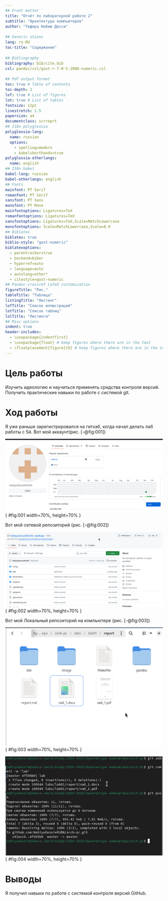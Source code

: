 ```yaml
---
## Front matter
title: "Отчёт по лабораторной работе 2"
subtitle: "Архитектура компьютеров"
author: "Тефера Небию Десси"

## Generic otions
lang: ru-RU
toc-title: "Содержание"

## Bibliography
bibliography: bib/cite.bib
csl: pandoc/csl/gost-r-7-0-5-2008-numeric.csl

## Pdf output format
toc: true # Table of contents
toc-depth: 2
lof: true # List of figures
lot: true # List of tables
fontsize: 12pt
linestretch: 1.5
papersize: a4
documentclass: scrreprt
## I18n polyglossia
polyglossia-lang:
  name: russian
  options:
	- spelling=modern
	- babelshorthands=true
polyglossia-otherlangs:
  name: english
## I18n babel
babel-lang: russian
babel-otherlangs: english
## Fonts
mainfont: PT Serif
romanfont: PT Serif
sansfont: PT Sans
monofont: PT Mono
mainfontoptions: Ligatures=TeX
romanfontoptions: Ligatures=TeX
sansfontoptions: Ligatures=TeX,Scale=MatchLowercase
monofontoptions: Scale=MatchLowercase,Scale=0.9
## Biblatex
biblatex: true
biblio-style: "gost-numeric"
biblatexoptions:
  - parentracker=true
  - backend=biber
  - hyperref=auto
  - language=auto
  - autolang=other*
  - citestyle=gost-numeric
## Pandoc-crossref LaTeX customization
figureTitle: "Рис."
tableTitle: "Таблица"
listingTitle: "Листинг"
lofTitle: "Список иллюстраций"
lotTitle: "Список таблиц"
lolTitle: "Листинги"
## Misc options
indent: true
header-includes:
  - \usepackage{indentfirst}
  - \usepackage{float} # keep figures where there are in the text
  - \floatplacement{figure}{H} # keep figures where there are in the text
---
```


# Цель работы

Изучить идеологию и научиться применять средства контроля версий. Получить практические навыки по работе с системой git.
  
# Ход работы

Я уже раньше зарегистрировался на гитхаб, когда начал делать лаб работы с 5й. 
Вот мой аккаунт(рис. [-@fig:001])

![Данные аккаунта на Гитхабе](image/01.png){ #fig:001 width=70%, height=70% }

Вот мой сетевой репозиторий (рис. [-@fig:002])

![Репозиторий на сайте гитхаб](image/02.png){ #fig:002 width=70%, height=70% }

Вот мой Локальный репозиторий на компьютере (рис. [-@fig:003])

![ Папка репозитория](image/03.png){ #fig:003 width=70%, height=70% }

![Отправка данных на Гитхаб ](image/04.png){ #fig:004 width=70%, height=70% }

# Выводы

Я получил навыки по работе с системой контроля версий GitHub.